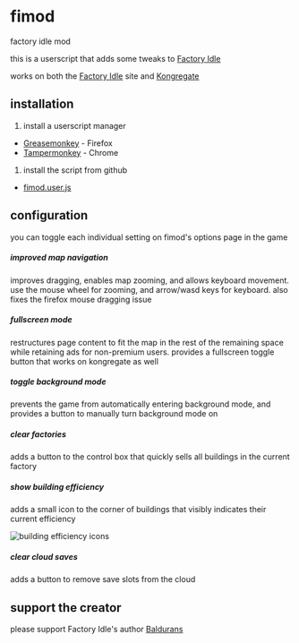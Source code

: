 # fimod
factory idle mod

this is a userscript that adds some tweaks to [Factory Idle]

works on both the [Factory Idle] site and [Kongregate]

## installation

1. install a userscript manager
  - [Greasemonkey] - Firefox
  - [Tampermonkey] - Chrome
1. install the script from github
  - [fimod.user.js](https://github.com/serax75/fimod/blob/master/dist/fimod.user.js)

## configuration

you can toggle each individual setting on fimod's options page in the game

##### improved map navigation
improves dragging, enables map zooming, and allows keyboard movement. use the mouse wheel for zooming, and arrow/wasd keys for keyboard. also fixes the firefox mouse dragging issue

##### fullscreen mode
restructures page content to fit the map in the rest of the remaining space while retaining ads for non-premium users. provides a fullscreen toggle button that works on kongregate as well

##### toggle background mode
prevents the game from automatically entering background mode, and provides a button to manually turn background mode on

##### clear factories
adds a button to the control box that quickly sells all buildings in the current factory

##### show building efficiency
adds a small icon to the corner of buildings that visibly indicates their current efficiency

![building efficiency icons](http://i.imgur.com/bhOSZ9H.png)

##### clear cloud saves
adds a button to remove save slots from the cloud

## support the creator

please support Factory Idle's author [Baldurans]

[Factory Idle]:http://factoryidle.com
[Kongregate]:http://www.kongregate.com/games/baldurans/factory-idle
[Baldurans]:http://www.kongregate.com/accounts/Baldurans
[Greasemonkey]:https://addons.mozilla.org/en-US/firefox/addon/greasemonkey/
[Tampermonkey]:https://tampermonkey.net/
